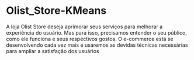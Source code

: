 # Olist_Store-KMeans
A loja Olist Store deseja aprimorar seus serviços para melhorar a experiência do usuário. Mas para isso, precisamos entender o seu público, como ele funciona e seus respectivos gostos. O e-commerce está se desenvolvendo cada vez mais e usaremos as devidas técnicas necessárias para ampliar a satisfação dos usuários
